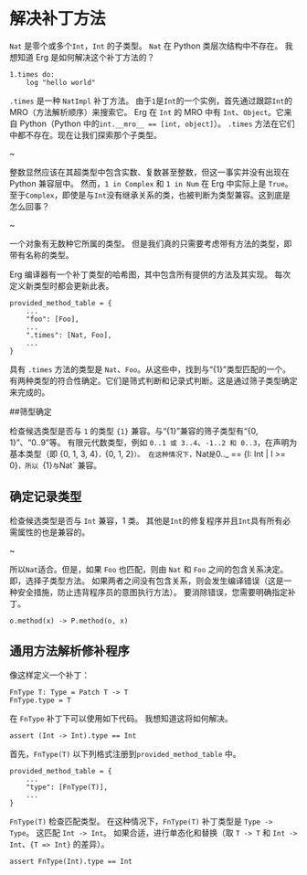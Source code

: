 # 解决补丁方法

`Nat` 是零个或多个`Int`，`Int` 的子类型。
`Nat` 在 Python 类层次结构中不存在。 我想知道 Erg 是如何解决这个补丁方法的？

``` erg
1.times do:
    log "hello world"
```

`.times` 是一种 `NatImpl` 补丁方法。
由于`1`是`Int`的一个实例，首先通过跟踪`Int`的MRO（方法解析顺序）来搜索它。
Erg 在 `Int` 的 MRO 中有 `Int`、`Object`。它来自 Python（Python 中的`int.__mro__ == [int, object]`）。
`.times` 方法在它们中都不存在。现在让我们探索那个子类型。

~

整数显然应该在其超类型中包含实数、复数甚至整数，但这一事实并没有出现在 Python 兼容层中。
然而，`1 in Complex` 和 `1 in Num` 在 Erg 中实际上是 `True`。
至于`Complex`，即使是与`Int`没有继承关系的类，也被判断为类型兼容。这到底是怎么回事？

~

一个对象有无数种它所属的类型。
但是我们真的只需要考虑带有方法的类型，即带有名称的类型。

Erg 编译器有一个补丁类型的哈希图，其中包含所有提供的方法及其实现。
每次定义新类型时都会更新此表。

``` erg
provided_method_table = {
    ...
    "foo": [Foo],
    ...
    ".times": [Nat, Foo],
    ...
}
```

具有 `.times` 方法的类型是 `Nat`、`Foo`。从这些中，找到与“{1}”类型匹配的一个。
有两种类型的符合性确定。它们是筛式判断和记录式判断。这是通过筛子类型确定来完成的。

##筛型确定

检查候选类型是否与 `1` 的类型 `{1}` 兼容。与“{1}”兼容的筛子类型有“{0, 1}”、“0..9”等。
有限元代数类型，例如 `0..1 或 3..4`、`-1..2 和 0..3`，在声明为基本类型（即 {0, 1, 3, 4}`，`{0, 1, 2}`）。
在这种情况下，`Nat` 是 `0.._ == {I: Int | I >= 0}`，所以 `{1}` 与 `Nat` 兼容。

## 确定记录类型

检查候选类型是否与 `Int` 兼容，1 类。
其他是`Int`的修复程序并且`Int`具有所有必需属性的也是兼容的。

~

所以`Nat`适合。但是，如果 `Foo` 也匹配，则由 `Nat` 和 `Foo` 之间的包含关系决定。
即，选择子类型方法。
如果两者之间没有包含关系，则会发生编译错误（这是一种安全措施，防止违背程序员的意图执行方法）。
要消除错误，您需要明确指定补丁。

``` erg
o.method(x) -> P.method(o, x)
```

## 通用方法解析修补程序

像这样定义一个补丁：

``` erg
FnType T: Type = Patch T -> T
FnType.type = T
```

在 `FnType` 补丁下可以使用如下代码。 我想知道这将如何解决。

``` erg
assert (Int -> Int).type == Int
```

首先，`FnType(T)` 以下列格式注册到`provided_method_table` 中。

``` erg
provided_method_table = {
    ...
    "type": [FnType(T)],
    ...
}
```

`FnType(T)` 检查匹配类型。 在这种情况下，`FnType(T)` 补丁类型是 `Type -> Type`。
这匹配 `Int -> Int`。 如果合适，进行单态化和替换（取 `T -> T` 和 `Int -> Int`、`{T => Int}` 的差异）。

``` erg
assert FnType(Int).type == Int
```